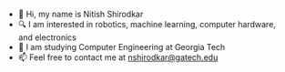 - 👋 Hi, my name is Nitish Shirodkar
- 🔍 I am interested in robotics, machine learning, computer hardware, and electronics
- 🏫 I am studying Computer Engineering at Georgia Tech
- 📫 Feel free to contact me at nshirodkar@gatech.edu

<!--
**redfrog0479/redfrog0479** is a ✨ _special_ ✨ repository because its `README.md` (this file) appears on your GitHub profile.

Here are some ideas to get you started:

- 🔭 I’m currently working on ...
- 🌱 I’m currently learning ...
- 👯 I’m looking to collaborate on ...
- 🤔 I’m looking for help with ...
- 💬 Ask me about ...
- 📫 How to reach me: ...
- 😄 Pronouns: ...
- ⚡ Fun fact: ...
-->
